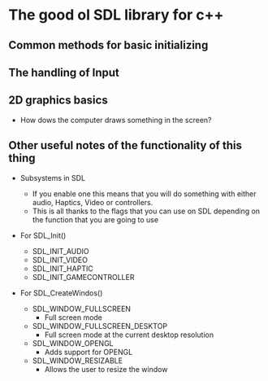 # The good ol SDL library for c++

## Common methods for basic initializing

## The handling of Input

## 2D graphics basics

+ How dows the computer draws something in the screen?

## Other useful notes of the functionality of this thing

+ Subsystems in SDL
  + If you enable one this means that you will do something with either audio, Haptics, Video or controllers.
  + This is all thanks to the flags that you can use on SDL depending on the function that you are going to use
+ For SDL_Init()
  + SDL_INIT_AUDIO
  + SDL_INIT_VIDEO
  + SDL_INIT_HAPTIC
  + SDL_INIT_GAMECONTROLLER

+ For SDL_CreateWindos()
  + SDL_WINDOW_FULLSCREEN
    + Full screen mode
  + SDL_WINDOW_FULLSCREEN_DESKTOP
    + Full screen mode at the current desktop resolution
  + SDL_WINDOW_OPENGL
    + Adds support for OPENGL
  + SDL_WINDOW_RESIZABLE
    + Allows the user to resize the window
